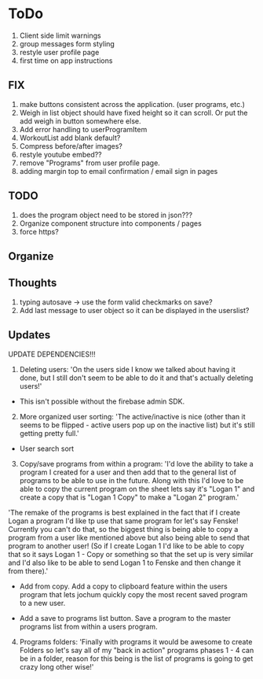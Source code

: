 # ToDo

1. Client side limit warnings
1. group messages form styling
1. restyle user profile page
1. first time on app instructions

## FIX
1. make buttons consistent across the application. (user programs, etc.)
1. Weigh in list object should have fixed height so it can scroll. Or put the add weigh in button somewhere else.
1. Add error handling to userProgramItem
1. WorkoutList add blank default?
1. Compress before/after images?
1. restyle youtube embed??
1. remove "Programs" from user profile page.
1. adding margin top to email confirmation / email sign in pages

## TODO
1. does the program object need to be stored in json???
1. Organize component structure into components / pages
1. force https?

## Organize

## Thoughts
1. typing autosave -> use the form valid checkmarks on save?
1. Add last message to user object so it can be displayed in the userslist?


## Updates

UPDATE DEPENDENCIES!!!

1. Deleting users: 'On the users side I know we talked about having it done, but I still don't seem to be able to do it and that's actually deleting users!'

* This isn't possible without the firebase admin SDK.

2. More organized user sorting: 'The active/inactive is nice (other than it seems to be flipped - active users pop up on the inactive list) but it's still getting pretty full.'

* User search sort

3. Copy/save programs from within a program: 'I'd love the ability to take a program I created for a user and then add that to the general list of programs to be able to use in the future. Along with this I'd love to be able to copy the current program on the sheet lets say it's "Logan 1" and create a copy that is "Logan 1 Copy" to make a "Logan 2" program.'

'The remake of the programs is best explained in the fact that if I create Logan a program I'd like tp use that same program for let's say Fenske! Currently you can't do that, so the biggest thing is being able to copy a program from a user like mentioned above but also being able to send that program to another user! (So if I create Logan 1 I'd like to be able to copy that so it says Logan 1 - Copy or something so that the set up is very similar and I'd also like to be able to send Logan 1 to Fenske and then change it from there).'

*  Add from copy. Add a copy to clipboard feature within the users program that lets jochum quickly copy the most recent saved program to a new user.

* Add a save to programs list button. Save a program to the master programs list from within a users program.

4. Programs folders: 'Finally with programs it would be awesome to create Folders so let's say all of my "back in action" programs phases 1 - 4 can be in a folder, reason for this being is the list of programs is going to get crazy long other wise!'